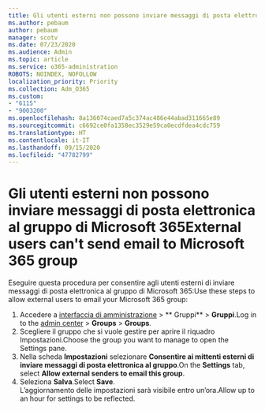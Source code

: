 ```yaml
---
title: Gli utenti esterni non possono inviare messaggi di posta elettronica al gruppo di Microsoft 365
ms.author: pebaum
author: pebaum
manager: scotv
ms.date: 07/23/2020
ms.audience: Admin
ms.topic: article
ms.service: o365-administration
ROBOTS: NOINDEX, NOFOLLOW
localization_priority: Priority
ms.collection: Adm_O365
ms.custom:
- "6115"
- "9003200"
ms.openlocfilehash: 8a136074caed7a5c374ac486e44abad311665e89
ms.sourcegitcommit: c6692ce0fa1358ec3529e59ca0ecdfdea4cdc759
ms.translationtype: HT
ms.contentlocale: it-IT
ms.lasthandoff: 09/15/2020
ms.locfileid: "47782799"
---
```

# <a name="external-users-cant-send-email-to-microsoft-365-group"></a><span data-ttu-id="f92bc-102">Gli utenti esterni non possono inviare messaggi di posta elettronica al gruppo di Microsoft 365</span><span class="sxs-lookup"><span data-stu-id="f92bc-102">External users can't send email to Microsoft 365 group</span></span>

<span data-ttu-id="f92bc-103">Eseguire questa procedura per consentire agli utenti esterni di inviare messaggi di posta elettronica al gruppo di Microsoft 365:</span><span class="sxs-lookup"><span data-stu-id="f92bc-103">Use these steps to allow external users to email your Microsoft 365 group:</span></span>

1. <span data-ttu-id="f92bc-104">Accedere a [interfaccia di amministrazione](https://admin.microsoft.com/) > \*\* Gruppi\*\* > **Gruppi**.</span><span class="sxs-lookup"><span data-stu-id="f92bc-104">Log in to the [admin center](https://admin.microsoft.com/) > **Groups** > **Groups**.</span></span>
2. <span data-ttu-id="f92bc-105">Scegliere il gruppo che si vuole gestire per aprire il riquadro Impostazioni.</span><span class="sxs-lookup"><span data-stu-id="f92bc-105">Choose the group you want to manage to open the Settings pane.</span></span>
3. <span data-ttu-id="f92bc-106">Nella scheda **Impostazioni** selezionare **Consentire ai mittenti esterni di inviare messaggi di posta elettronica al gruppo**.</span><span class="sxs-lookup"><span data-stu-id="f92bc-106">On the **Settings** tab, select **Allow external senders to email this group**.</span></span>
4. <span data-ttu-id="f92bc-107">Seleziona **Salva**.</span><span class="sxs-lookup"><span data-stu-id="f92bc-107">Select **Save**.</span></span></br>
    <span data-ttu-id="f92bc-108">L’aggiornamento delle impostazioni sarà visibile entro un’ora.</span><span class="sxs-lookup"><span data-stu-id="f92bc-108">Allow up to an hour for settings to be reflected.</span></span> 
